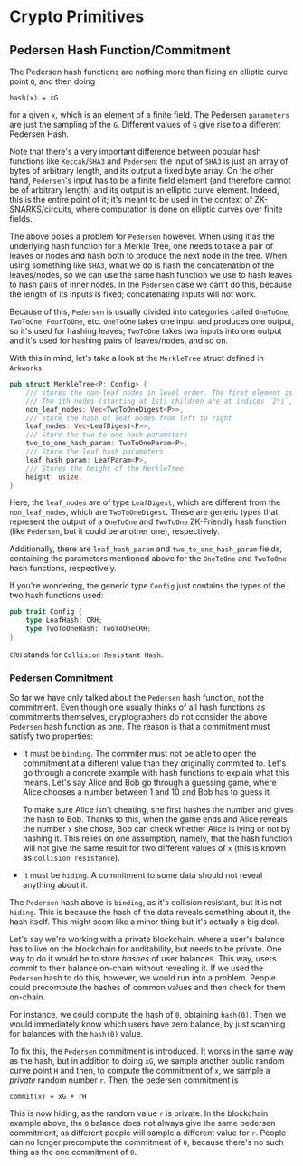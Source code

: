 # Crypto Primitives

## Pedersen Hash Function/Commitment

The Pedersen hash functions are nothing more than fixing an elliptic curve point `G`, and then
doing 
```
hash(x) = xG
```
for a given `x`, which is an element of a finite field. The Pedersen `parameters` are just the sampling of the `G`. Different values of `G` give rise to a different Pedersen Hash.

Note that there's a very important difference between popular hash functions like `Keccak`/`SHA3` and `Pedersen`: the input of `SHA3` is just an array of bytes of arbitrary length, and its output a fixed byte array. On the other hand, `Pedersen`'s input has to be a finite field element (and therefore cannot be of arbitrary length) and its output is an elliptic curve element. Indeed, this is the entire point of it; it's meant to be used in the context of ZK-SNARKS/circuits, where computation is done on elliptic curves over finite fields.

The above poses a problem for `Pedersen` however. When using it as the underlying hash function for a Merkle Tree, one needs to take a pair of leaves or nodes and hash both to produce the next node in the tree. When using something like `SHA3`, what we do is hash the concatenation of the leaves/nodes, so we can use the same hash function we use to hash leaves to hash pairs of inner nodes. In the `Pedersen` case we can't do this, because the length of its inputs is fixed; concatenating inputs will not work.

Because of this, `Pedersen` is usually divided into categories called `OneToOne`, `TwoToOne`, `FourToOne`, etc. `OneToOne` takes one input and produces one output, so it's used for hashing leaves; `TwoToOne` takes two inputs into one output and it's used for hashing pairs of leaves/nodes, and so on.

With this in mind, let's take a look at the `MerkleTree` struct defined in `Arkworks`:

```rust
pub struct MerkleTree<P: Config> {
    /// stores the non-leaf nodes in level order. The first element is the root node.
    /// The ith nodes (starting at 1st) children are at indices `2*i`, `2*i+1`
    non_leaf_nodes: Vec<TwoToOneDigest<P>>,
    /// store the hash of leaf nodes from left to right
    leaf_nodes: Vec<LeafDigest<P>>,
    /// Store the two-to-one hash parameters
    two_to_one_hash_param: TwoToOneParam<P>,
    /// Store the leaf hash parameters
    leaf_hash_param: LeafParam<P>,
    /// Stores the height of the MerkleTree
    height: usize,
}
```

Here, the `leaf_nodes` are of type `LeafDigest`, which are different from the `non_leaf_nodes`, which are `TwoToOneDigest`. These are generic types that represent the output of a `OneToOne` and `TwoToOne` ZK-Friendly hash function (like `Pedersen`, but it could be another one), respectively.

Additionally, there are `leaf_hash_param` and `two_to_one_hash_param` fields, containing the parameters mentioned above for the `OneToOne` and `TwoToOne` hash functions, respectively.

If you're wondering, the generic type `Config` just contains the types of the two hash functions used:

```rust
pub trait Config {
    type LeafHash: CRH;
    type TwoToOneHash: TwoToOneCRH;
}
```

`CRH` stands for `Collision Resistant Hash`.

### Pedersen Commitment

So far we have only talked about the `Pedersen` hash function, not the commitment. Even though one usually thinks of all hash functions as commitments themselves, cryptographers do not consider the above `Pedersen` hash function as one. The reason is that a commitment must satisfy two properties:

- It must be `binding`. The commiter must not be able to open the commitment at a different value than they originally commited to. Let's go through a concrete example with hash functions to explain what this means. Let's say Alice and Bob go through a guessing game, where Alice chooses a number between 1 and 10 and Bob has to guess it.

    To make sure Alice isn't cheating, she first hashes the number and gives the hash to Bob. Thanks to this, when the game ends and Alice reveals the number `x` she chose, Bob can check whether Alice is lying or not by hashing it. This relies on one assumption, namely, that the hash function will not give the same result for two different values of `x` (this is known  as `collision resistance`).
-  It must be `hiding`. A commitment to some data should not reveal anything about it.

The `Pedersen` hash above is `binding`, as it's collision resistant, but it is not `hiding`. This is because the hash of the data reveals something about it, the hash itself. This might seem like a minor thing but it's actually a big deal.

Let's say we're working with a private blockchain, where a user's balance has to live on the blockchain for auditability, but needs to be private. One way to do it would be to store *hashes* of user balances. This way, users *commit* to their balance on-chain without revealing it. If we used the `Pedersen` hash to do this, however, we would run into a problem. People could precompute the hashes of common values and then check for them on-chain.

For instance, we could compute the hash of `0`, obtaining `hash(0)`. Then we would immediately know which users have zero balance, by just scanning for balances with the `hash(0)` value.

To fix this, the `Pedersen` commitment is introduced. It works in the same way as the hash, but in addition to doing `xG`, we sample another public random curve point `H` and then, to compute the commitment of `x`, we sample a *private* random number `r`. Then, the pedersen commitment is

```
commit(x) = xG + rH
```

This is now hiding, as the random value `r` is private. In the blockchain example above, the `0` balance does not always give the same pedersen commitment, as different people will sample a different value for `r`. People can no longer precompute the commitment of `0`, because there's no such thing as the one commitment of `0`.

